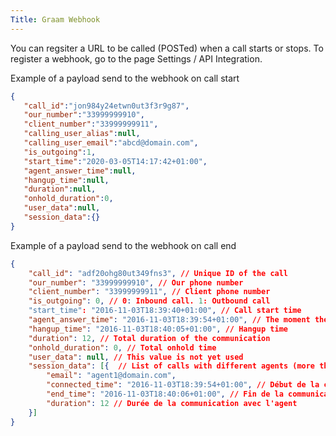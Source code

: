 ```yaml
---
Title: Graam Webhook
---
```


You can regsiter a URL to be called (POSTed) when a call starts or stops. To register a webhook, go to the page Settings / API Integration.

Example of a payload send to the webhook on call start

```JSON
{
   "call_id":"jon984y24etwn0ut3f3r9g87",
   "our_number":"33999999910",
   "client_number":"33999999911",
   "calling_user_alias":null,
   "calling_user_email":"abcd@domain.com",
   "is_outgoing":1,
   "start_time":"2020-03-05T14:17:42+01:00",
   "agent_answer_time":null,
   "hangup_time":null,
   "duration":null,
   "onhold_duration":0,
   "user_data":null,
   "session_data":{}
}
```


Example of a payload send to the webhook on call end

```JSON
{
	"call_id": "adf20ohg80ut349fns3", // Unique ID of the call
	"our_number": "33999999910", // Our phone number
	"client_number": "33999999911", // Client phone number
	"is_outgoing": 0, // 0: Inbound call. 1: Outbound call
	"start_time": "2016-11-03T18:39:40+01:00", // Call start time
	"agent_answer_time": "2016-11-03T18:39:54+01:00", // The moment the call is anwsered by the first agent
	"hangup_time": "2016-11-03T18:40:05+01:00", // Hangup time
	"duration": 12, // Total duration of the communication
	"onhold_duration": 0, // Total onhold time
	"user_data": null, // This value is not yet used
	"session_data": [{  // List of calls with different agents (more than 1 if there is a call transfer)
		"email": "agent1@domain.com",
		"connected_time": "2016-11-03T18:39:54+01:00", // Début de la communication avec l'agent
		"end_time": "2016-11-03T18:40:06+01:00", // Fin de la communication avec l'agent
		"duration": 12 // Durée de la communication avec l'agent
	}]
}
```

